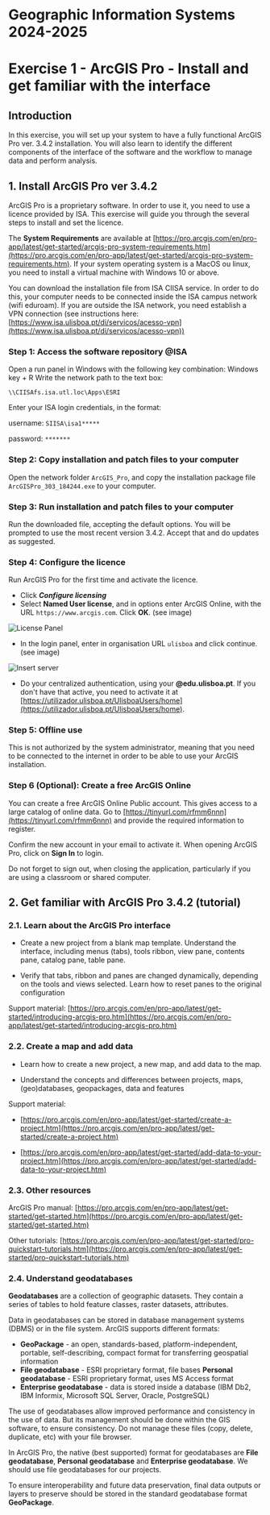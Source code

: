# Geographic Information Systems 2024-2025

# Exercise 1 - ArcGIS Pro  - Install and get familiar with the interface

## Introduction

In this exercise, you will set up your system to have a fully functional ArcGIS Pro ver. 3.4.2 installation.
You will also learn to identify the different components of the interface of the software and the workflow 
to manage data and perform analysis.

## 1. Install ArcGIS Pro ver 3.4.2

ArcGIS Pro is a proprietary software. In order to use it, you need to use a licence provided by ISA. This 
exercise will guide you through the several steps to install and set the licence.

The **System Requirements** are available at 
[https://pro.arcgis.com/en/pro-app/latest/get-started/arcgis-pro-system-requirements.htm](https://pro.arcgis.com/en/pro-app/latest/get-started/arcgis-pro-system-requirements.htm). If your system operating system is a MacOS 
ou linux, you need to install a virtual machine with Windows 10 or above.

You can download the installation file from ISA CIISA service. In order to do 
this, your computer needs to be connected inside the ISA campus network (wifi 
eduroam). If you are outside the ISA network, you need establish a VPN connection 
(see instructions here: [https://www.isa.ulisboa.pt/di/servicos/acesso-vpn](https://www.isa.ulisboa.pt/di/servicos/acesso-vpn))

### **Step 1: Access the software repository @ISA**

Open a run panel in Windows with the following key combination: Windows key + R
Write the network path to the text box:
```
\\CIISAfs.isa.utl.loc\Apps\ESRI
```

Enter  your ISA login credentials, in the format:

username: `SIISA\isa1*****`

password: `*******`

### **Step 2: Copy installation and patch files to your computer**

Open the network folder `ArcGIS_Pro`, and copy the installation package file 
`ArcGISPro_303_184244.exe` to your computer.

### **Step 3: Run installation and patch files to your computer**
Run the downloaded file, accepting the default options. You will be prompted to 
use the most recent version 3.4.2. Accept that and do updates as suggested.


### **Step 4: Configure the licence**

Run ArcGIS Pro for the first time and activate the licence. 

- Click 
***Configure licensing***
- Select **Named User license**, and in options enter ArcGIS Online, with the URL `https://www.arcgis.com`. Click **OK**. (see image)

![License Panel](./images/ex01_img01.png)

- In the login panel, enter in organisation URL `ulisboa` and click continue. (see image)

![Insert server](./images/ex01_img02.png)

- Do your centralized authentication, using your **@edu.ulisboa.pt**. If you don't 
have that active, you need to activate it at [https://utilizador.ulisboa.pt/UlisboaUsers/home](https://utilizador.ulisboa.pt/UlisboaUsers/home).

### **Step 5: Offline use**

This is not authorized by the system administrator, meaning that you need to be 
connected to the internet in order to be able to use your ArcGIS installation.

### **Step 6 (Optional):  Create a free ArcGIS Online**

You can create a free ArcGIS Online Public account. This gives access to a large catalog of online data.
Go to [https://tinyurl.com/rfmm6nnn](https://tinyurl.com/rfmm6nnn) and provide the required information to register. 

Confirm the new account in your email to activate it.
When opening ArcGIS Pro, click on **Sign In** to login.

Do not forget to sign out, when closing the application, particularly if you are using a classroom or shared computer.

## 2. Get familiar with ArcGIS Pro 3.4.2 (tutorial)

### 2.1. Learn about the ArcGIS Pro interface

- Create a new project from a blank map template. Understand the interface, including menus (tabs), tools ribbon, view pane, contents pane, catalog pane, table pane.

- Verify that tabs, ribbon and panes are changed dynamically, depending on the tools and views selected.
Learn how to reset panes to the original configuration

Support material: [https://pro.arcgis.com/en/pro-app/latest/get-started/introducing-arcgis-pro.htm](https://pro.arcgis.com/en/pro-app/latest/get-started/introducing-arcgis-pro.htm)


### 2.2. Create a map and add data

- Learn how to create a new project, a new map, and add data to the map.

- Understand the concepts and differences between projects, maps, (geo)databases, geopackages, data and features

Support material:

- [https://pro.arcgis.com/en/pro-app/latest/get-started/create-a-project.htm](https://pro.arcgis.com/en/pro-app/latest/get-started/create-a-project.htm)

- [https://pro.arcgis.com/en/pro-app/latest/get-started/add-data-to-your-project.htm](https://pro.arcgis.com/en/pro-app/latest/get-started/add-data-to-your-project.htm)

### 2.3. Other resources

ArcGIS Pro manual: [https://pro.arcgis.com/en/pro-app/latest/get-started/get-started.htm](https://pro.arcgis.com/en/pro-app/latest/get-started/get-started.htm)

Other tutorials: [https://pro.arcgis.com/en/pro-app/latest/get-started/pro-quickstart-tutorials.htm](https://pro.arcgis.com/en/pro-app/latest/get-started/pro-quickstart-tutorials.htm)


### 2.4. Understand geodatabases 

**Geodatabases** are a collection of geographic datasets. They contain a series of tables to hold feature classes, raster datasets, attributes.

Data in geodatabases can be stored in database management systems (DBMS) or in the file system. ArcGIS supports different formats:

- **GeoPackage** - an open, standards-based, platform-independent, portable, self-describing, compact format for transferring geospatial information
- **File geodatabase** - ESRI proprietary format, file bases
**Personal geodatabase** - ESRI proprietary format, uses MS Access format
- **Enterprise geodatabase** - data is stored inside a database (IBM Db2, IBM Informix, Microsoft SQL Server, Oracle, PostgreSQL)

The use of geodatabases allow improved performance and consistency in the use of data. But its management should be done within the GIS software, to ensure consistency. Do not manage these files (copy, delete, duplicate, etc) with your file browser.

In ArcGIS Pro, the native (best supported) format for geodatabases are **File geodatabase**, **Personal geodatabase** and **Enterprise geodatabase**. We should use file geodatabases for our projects.

To ensure interoperability and future data preservation, final data outputs or layers to preserve should be stored in the standard geodatabase format **GeoPackage**.

